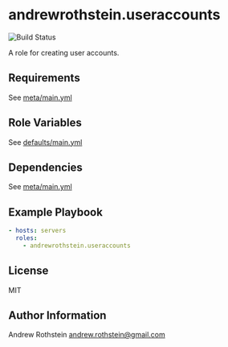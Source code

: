 andrewrothstein.useraccounts
===========================
![Build Status](https://github.com/andrewrothstein/ansible-useraccounts/actions/workflows/build.yml/badge.svg)

A role for creating user accounts.

Requirements
------------

See [meta/main.yml](meta/main.yml)

Role Variables
--------------

See [defaults/main.yml](defaults/main.yml)

Dependencies
------------

See [meta/main.yml](meta/main.yml)

Example Playbook
----------------

```yml
- hosts: servers
  roles:
    - andrewrothstein.useraccounts
```

License
-------

MIT

Author Information
------------------

Andrew Rothstein <andrew.rothstein@gmail.com>
